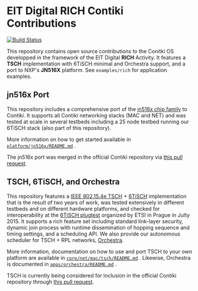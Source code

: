 # EIT Digital RICH Contiki Contributions

[![Build Status](https://travis-ci.org/EIT-ICT-RICH/contiki.svg?branch=rich-3.x)](https://travis-ci.org/EIT-ICT-RICH/contiki/branches)

This repository contains open source contributions to the Conitki OS developped in the framework of the EIT Digital **RICH** Activity.
It features a **TSCH** implementation with 6TiSCH minimal and Orchestra support, and a port to NXP's **JN516X** platform.
See `examples/rich` for application examples.

## jn516x Port

This repository includes a comprehensive port of the
[jn516x chip family](http://www.nxp.com/products/microcontrollers/product_series/jn516x)
to Contiki.
It supports all Contiki networking stacks (MAC and NET) and was tested at scale in
several testbeds including a 25 node testbed running our 6TiSCH stack
(also part of this repository).

More information on how to get started available in
[`platform/jn516x/README.md`](https://github.com/EIT-ICT-RICH/contiki/blob/rich-3.x/platform/jn516x/README.md)
.

The jn516x port was merged in the official Contiki repository via
[this pull request](https://github.com/contiki-os/contiki/pull/1219).

## TSCH, 6TiSCH, and Orchestra

This repository features a
[IEEE 802.15.4e TSCH](http://standards.ieee.org/getieee802/download/802.15.4e-2012.pdf)
+
[6TiSCH](https://datatracker.ietf.org/wg/6tisch)
implementation that is the result of two years of work,
was tested extensively in different testbeds and on different hardware platforms, and checked
for interoperability at the
[6TiSCH plugtest](http://www.etsi.org/news-events/events/942-6tisch-plugtests)
organized by ETSI in Prague in Julty 2015.
It supports a rich feature set including standard link-layer security, dynamic join process with
runtime dissemination of hopping sequence and timing settings, and a scheduling API.
We also provide our autonomous scheduler for TSCH + RPL networks,
[Orchestra](http://www.simonduquennoy.net/papers/duquennoy15orchestra.pdf).

More information, documentation on how to use and port TSCH to your own platform are available in
[`core/net/mac/tsch/README.md`](https://github.com/EIT-ICT-RICH/contiki/blob/rich-3.x/core/net/mac/tsch/README.md)
. Likewise, Orchestra is documented in
[`apps/orchestra/README.md`](https://github.com/EIT-ICT-RICH/contiki/blob/rich-3.x/apps/orchestra/README.md)
.

TSCH is currently being considered for inclusion in the official Contiki repository through
[this pull request](https://github.com/contiki-os/contiki/pull/1285).
